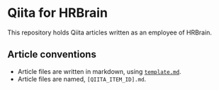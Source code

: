 # Qiita for HRBrain
This repository holds Qiita articles written as an employee of HRBrain.

## Article conventions
- Article files are written in markdown, using [`template.md`](https://github.com/pasca-l/qiita-hrbrain/blob/main/template.md).
- Article files are named, `[QIITA_ITEM_ID].md`.
